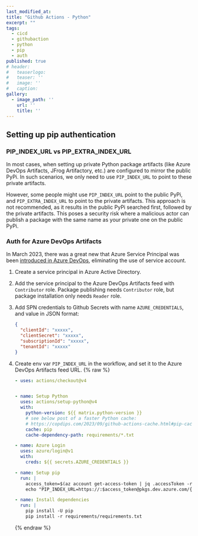 ```yaml
---
last_modified_at:
title: "Github Actions - Python"
excerpt: ""
tags:
  - cicd
  - githubaction
  - python
  - pip
  - auth
published: true
# header:
#   teaserlogo:
#   teaser: ''
#   image: ''
#   caption:
gallery:
  - image_path: ''
    url: ''
    title: ''
---
```


## Setting up pip authentication

### PIP_INDEX_URL vs PIP_EXTRA_INDEX_URL

In most cases, when setting up private Python package artifacts (like Azure DevOps Artifacts, JFrog Artifactory, etc.) are configured to mirror the public PyPi. In such scenarios, we only need to use `PIP_INDEX_URL` to point to these  private artifacts.

However, some people might use `PIP_INDEX_URL` point to the public PyPi, and `PIP_EXTRA_INDEX_URL` to point to the private artifacts. This approach is not recommended, as it results in the public PyPi searched first, followed by the private artifacts. This poses a security risk where a malicious actor can publish a package with the same name as your private one on the public PyPi.

### Auth for Azure DevOps Artifacts

In March 2023, there was a great new that Azure Service Principal was been [introduced in Azure DevOps](https://learn.microsoft.com/en-us/azure/devops/release-notes/2023/sprint-219-update#service-principal-and-managed-identity-support-in-azure-devops-public-preview), eliminating the use of service account.

1. Create a service principal in Azure Active Directory.
2. Add the service principal to the Azure DevOps Artifacts feed with `Contributor` role. Package publishing needs `Contributor` role, but package installation only needs `Reader` role.
3. Add SPN credentials to Github Secrets with name `AZURE_CREDENTIALS`, and value in JSON format:

    ```json
    {
      "clientId": "xxxxx",
      "clientSecret": "xxxxx",
      "subscriptionId": "xxxxx",
      "tenantId": "xxxxx"
    }
    ```

4. Create env var `PIP_INDEX_URL` in the workflow, and set it to the Azure DevOps Artifacts feed URL.
    {% raw %}

    ```yaml
    - uses: actions/checkout@v4


    - name: Setup Python
      uses: actions/setup-python@v4
      with:
        python-version: ${{ matrix.python-version }}
        # see below post of a faster Python cache:
        # https://copdips.com/2023/09/github-actions-cache.html#pip-cache-dir-vs-pip-install-dir
        cache: pip
        cache-dependency-path: requirements/*.txt

    - name: Azure Login
      uses: azure/login@v1
      with:
        creds: ${{ secrets.AZURE_CREDENTIALS }}

    - name: Setup pip
      run: |
        access_token=$(az account get-access-token | jq .accessToken -r)
        echo "PIP_INDEX_URL=https://:$access_token@pkgs.dev.azure.com/{azdo_org_name}/_packaging/{azdo_artifacts_feed_name}/pypi/simple/" >> $GITHUB_ENV

    - name: Install dependencies
      run: |
        pip install -U pip
        pip install -r requirements/requirements.txt
    ```

    {% endraw %}
